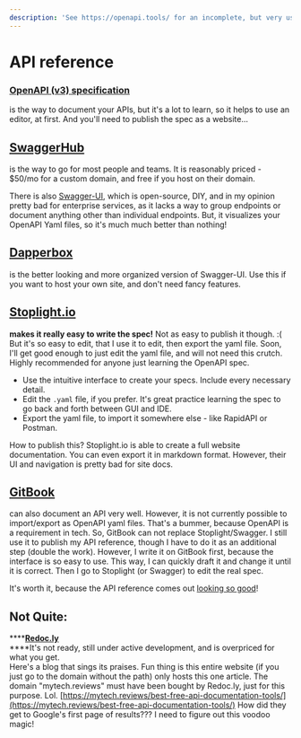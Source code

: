 ```yaml
---
description: 'See https://openapi.tools/ for an incomplete, but very useful list of tools!'
---
```


# API reference

### [OpenAPI \(v3\) specification](https://swagger.io/specification/) 

is the way to document your APIs, but it's a lot to learn, so it helps to use an editor, at first. And you'll need to publish the spec as a website...

## [SwaggerHub](https://swagger.io/tools/swaggerhub/)

is the way to go for most people and teams. It is reasonably priced - $50/mo for a custom domain, and free if you host on their domain. 

There is also [Swagger-UI](https://swagger.io/tools/swagger-ui/), which is open-source, DIY, and in my opinion pretty bad for enterprise services, as it lacks a way to group endpoints or document anything other than individual endpoints. But, it visualizes your OpenAPI Yaml files, so it's much much better than nothing!

## [Dapperbox](http://dapperdox.io/)

is the better looking and more organized version of Swagger-UI. Use this if you want to host your own site, and don't need fancy features.

## [Stoplight.io](https://stoplight.io) 

**makes it really easy to write the spec!** Not as easy to publish it though. :\( But it's so easy to edit, that I use it to edit, then export the yaml file. Soon, I'll get good enough to just edit the yaml file, and will not need this crutch. Highly recommended for anyone just learning the OpenAPI spec.

* Use the intuitive interface to create your specs. Include every necessary detail.
* Edit the `.yaml` file, if you prefer. It's great practice learning the spec to go back and forth between GUI and IDE.
* Export the yaml file, to import it somewhere else - like RapidAPI or Postman.

How to publish this? Stoplight.io is able to create a full website documentation. You can even export it in markdown format. However, their UI and navigation is pretty bad for site docs.

## [GitBook](https://gitbook.com) 

can also document an API very well. However, it is not currently possible to import/export as OpenAPI yaml files. That's a bummer, because OpenAPI is a requirement in tech. So, GitBook can not replace Stoplight/Swagger. I still use it to publish my API reference, though I have to do it as an additional step \(double the work\). However, I write it on GitBook first, because the interface is so easy to use. This way, I can quickly draft it and change it until it is correct. Then I go to Stoplight \(or Swagger\) to edit the real spec.

It's worth it, because the API reference comes out [looking so good](https://nlp.studio/documentation)!

## Not Quite:

\*\*\*\*[**Redoc.ly**](https://redoc.ly/)  
****It's not ready, still under active development, and is overpriced for what you get.  
Here's a blog that sings its praises. Fun thing is this entire website \(if you just go to the domain without the path\) only hosts this one article. The domain "mytech.reviews" must have been bought by Redoc.ly, just for this purpose. Lol. [https://mytech.reviews/best-free-api-documentation-tools/](https://mytech.reviews/best-free-api-documentation-tools/) How did they get to Google's first page of results??? I need to figure out this voodoo magic!

